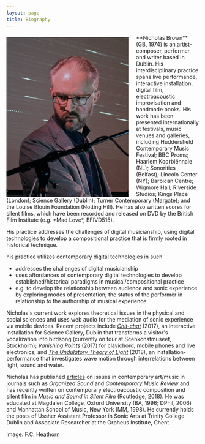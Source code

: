 ```yaml
---
layout: page
title: Biography
---
```

<p><img alt="headshot" src="/images/biog-img_sm.jpg" align="left" style="margin-right: 20px; margin-top: 7px;"></p> **Nicholas Brown** (GB, 1974) is an artist-composer, performer and writer based in Dublin. His interdisciplinary practice spans live performance, interactive installation, digital film, electroacoustic improvisation and handmade books. His work has been presented internationally at festivals, music venues and galleries, including Huddersfield Contemporary Music Festival; BBC Proms; Haarlem Koorbiënnale (NL); Sonorities (Belfast); Lincoln Center (NY); Barbican Centre; Wigmore Hall; Riverside Studios; Kings Place (London); Science Gallery (Dublin); Turner Contemporary (Margate); and the Louise Blouin Foundation (Notting Hill). He has also written scores for silent films, which have been recorded and released on DVD by the British Film Institute (e.g. *Mad Love*, BFIVD515).

His practice addresses the challenges of digital musicianship, using digital technologies to develop a compositional practice that is firmly rooted in historical technique.

his practice utilizes contemporary digital technologies in such

- addresses the challenges of digital musicianship
- uses affordances of contemporary digital technologies to develop established/historical paradigms in musical/compositional practice
- e.g. to develop the relationship between audience and sonic experience by exploring modes of presentation; the status of the performer in relationship to the authorship of musical experience 

Nicholas's current work explores theoretical issues in the physical and social sciences and uses web audio for the mediation of sonic experience via mobile devices. Recent projects include [*Chit-chat*](/portfolio/chit-chat.html) (2017), an interactive installation for Science Gallery, Dublin that transforms a visitor's vocalization into birdsong (currently on tour at Scenkonstmuseet, Stockholm); [*Vanishing Points*](/portfolio/vanishing.html) (2017) for clavichord, mobile phones and live electronics; and [*The Undulatory Theory of Light*](/portfolio/undulatory.html) (2018), an installation-performance that investigates wave motion through interrelations between light, sound and water.

Nicholas has published [articles](/writing/articles.html) on issues in contemporary art/music in journals such as *Organized Sound* and *Contemporary Music Review* and has recently written on contemporary electroacoustic composition and silent film in *Music and Sound in Silent Film* (Routledge, 2018). He was educated at Magdalen College, Oxford University (BA, 1996; DPhil, 2006) and Manhattan School of Music, New York (MM, 1998). He currently holds the posts of Ussher Assistant Professor in Sonic Arts at Trinity College Dublin and Associate Researcher at the Orpheus Institute, Ghent.

image: F.C. Heathorn
